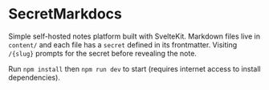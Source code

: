 # SecretMarkdocs

Simple self-hosted notes platform built with SvelteKit. Markdown files live in `content/` and each file has a `secret` defined in its frontmatter. Visiting `/{slug}` prompts for the secret before revealing the note.

Run `npm install` then `npm run dev` to start (requires internet access to install dependencies).
